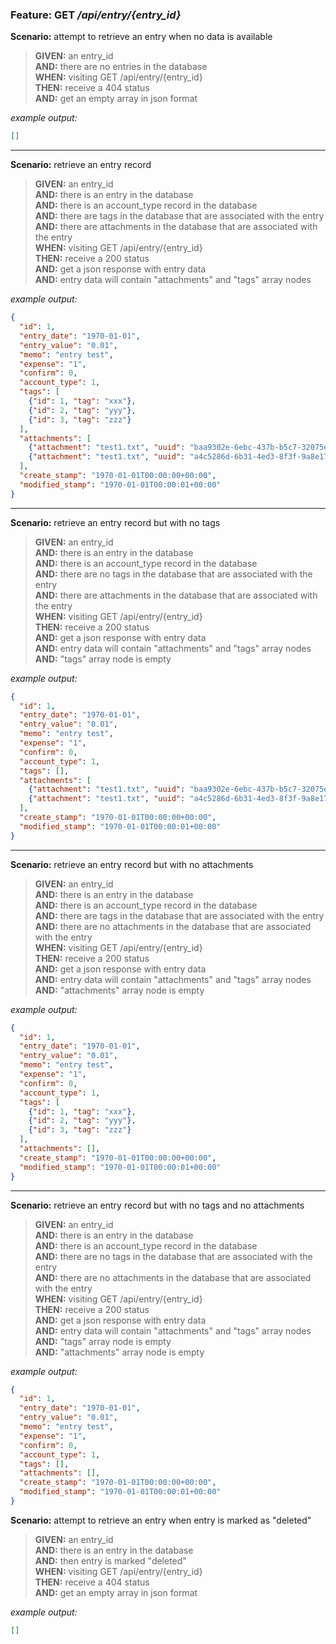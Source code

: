 ### Feature: GET _/api/entry/{entry_id}_

**Scenario:** attempt to retrieve an entry when no data is available
> **GIVEN:** an entry_id  
> **AND:** there are no entries in the database  
> **WHEN:** visiting GET /api/entry/{entry_id}  
> **THEN:** receive a 404 status  
> **AND:** get an empty array in json format

_example output:_
```json
[]
```

- - -

**Scenario:** retrieve an entry record
> **GIVEN:** an entry_id  
> **AND:** there is an entry in the database  
> **AND:** there is an account_type record in the database  
> **AND:** there are tags in the database that are associated with the entry  
> **AND:** there are attachments in the database that are associated with the entry  
> **WHEN:** visiting GET /api/entry/{entry_id}  
> **THEN:** receive a 200 status  
> **AND:** get a json response with entry data  
> **AND:** entry data will contain "attachments" and "tags" array nodes

_example output:_
```json
{
  "id": 1,
  "entry_date": "1970-01-01",
  "entry_value": "0.01",
  "memo": "entry test",
  "expense": "1",
  "confirm": 0,
  "account_type": 1,
  "tags": [
    {"id": 1, "tag": "xxx"},
    {"id": 2, "tag": "yyy"},
    {"id": 3, "tag": "zzz"}
  ],
  "attachments": [
    {"attachment": "test1.txt", "uuid": "baa9302e-6ebc-437b-b5c7-32075e7a3ddd"},
    {"attachment": "test1.txt", "uuid": "a4c5286d-6b31-4ed3-8f3f-9a8e17e753f3"}
  ],
  "create_stamp": "1970-01-01T00:00:00+00:00",
  "modified_stamp": "1970-01-01T00:00:01+00:00"
}
```

- - -

**Scenario:** retrieve an entry record but with no tags
> **GIVEN:** an entry_id  
> **AND:** there is an entry in the database  
> **AND:** there is an account_type record in the database  
> **AND:** there are no tags in the database that are associated with the entry  
> **AND:** there are attachments in the database that are associated with the entry  
> **WHEN:** visiting GET /api/entry/{entry_id}  
> **THEN:** receive a 200 status  
> **AND:** get a json response with entry data  
> **AND:** entry data will contain "attachments" and "tags" array nodes  
> **AND:** "tags" array node is empty

_example output:_
```json
{
  "id": 1,
  "entry_date": "1970-01-01",
  "entry_value": "0.01",
  "memo": "entry test",
  "expense": "1",
  "confirm": 0,
  "account_type": 1,
  "tags": [],
  "attachments": [
    {"attachment": "test1.txt", "uuid": "baa9302e-6ebc-437b-b5c7-32075e7a3ddd"},
    {"attachment": "test1.txt", "uuid": "a4c5286d-6b31-4ed3-8f3f-9a8e17e753f3"}
  ],
  "create_stamp": "1970-01-01T00:00:00+00:00",
  "modified_stamp": "1970-01-01T00:00:01+00:00"
}
```

- - -

**Scenario:** retrieve an entry record but with no attachments
> **GIVEN:** an entry_id  
> **AND:** there is an entry in the database  
> **AND:** there is an account_type record in the database  
> **AND:** there are tags in the database that are associated with the entry  
> **AND:** there are no attachments in the database that are associated with the entry  
> **WHEN:** visiting GET /api/entry/{entry_id}  
> **THEN:** receive a 200 status  
> **AND:** get a json response with entry data  
> **AND:** entry data will contain "attachments" and "tags" array nodes  
> **AND:** "attachments" array node is empty

_example output:_
```json
{
  "id": 1,
  "entry_date": "1970-01-01",
  "entry_value": "0.01",
  "memo": "entry test",
  "expense": "1",
  "confirm": 0,
  "account_type": 1,
  "tags": [
    {"id": 1, "tag": "xxx"},
    {"id": 2, "tag": "yyy"},
    {"id": 3, "tag": "zzz"}
  ],
  "attachments": [],
  "create_stamp": "1970-01-01T00:00:00+00:00",
  "modified_stamp": "1970-01-01T00:00:01+00:00"
}
```

- - -

**Scenario:** retrieve an entry record but with no tags and no attachments
> **GIVEN:** an entry_id  
> **AND:** there is an entry in the database  
> **AND:** there is an account_type record in the database  
> **AND:** there are no tags in the database that are associated with the entry  
> **AND:** there are no attachments in the database that are associated with the entry  
> **WHEN:** visiting GET /api/entry/{entry_id}  
> **THEN:** receive a 200 status  
> **AND:** get a json response with entry data  
> **AND:** entry data will contain "attachments" and "tags" array nodes  
> **AND:** "tags" array node is empty  
> **AND:** "attachments" array node is empty

_example output:_
```json
{
  "id": 1,
  "entry_date": "1970-01-01",
  "entry_value": "0.01",
  "memo": "entry test",
  "expense": "1",
  "confirm": 0,
  "account_type": 1,
  "tags": [],
  "attachments": [],
  "create_stamp": "1970-01-01T00:00:00+00:00",
  "modified_stamp": "1970-01-01T00:00:01+00:00"
}
```

**Scenario:** attempt to retrieve an entry when entry is marked as "deleted"
> **GIVEN:** an entry_id  
> **AND:** there is an entry in the database  
> **AND:** then entry is marked "deleted"  
> **WHEN:** visiting GET /api/entry/{entry_id}  
> **THEN:** receive a 404 status  
> **AND:** get an empty array in json format

_example output:_
```json
[]
```